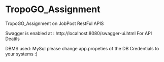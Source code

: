 # TropoGO_Assignment
TropoGO_Assignment on JobPost RestFul APIS

Swagger is enabled at : http://localhost:8080/swagger-ui.html
For API Deatils

DBMS used: MySql
please change app.propeties of the DB Credentials to your systems :)

